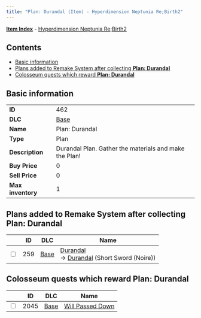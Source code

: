 ```yaml
---
title: "Plan: Durandal (Item) - Hyperdimension Neptunia Re;Birth2"
---
```


[**Item Index**](/neptunia/rb2/item/index.html) - [Hyperdimension Neptunia Re;Birth2](/neptunia/rb2)

## Contents

- [Basic information](#basic-information)
- [Plans added to Remake System after collecting **Plan: Durandal**](#plans-added-to-remake-system-after-collecting-plan-durandal)
- [Colosseum quests which reward **Plan: Durandal**](#colosseum-quests-which-reward-plan-durandal)

## Basic information

|   |   |
| -- | -- |
| **ID** | 462 |
| **DLC** | [Base](/neptunia/rb2/dlc/0-base.html) |
| **Name** | Plan: Durandal |
| **Type** | Plan |
| **Description** | Durandal Plan. Gather the materials and make the Plan! |
| **Buy Price** | 0 |
| **Sell Price** | 0 |
| **Max inventory** | 1 |

## Plans added to Remake System after collecting **Plan: Durandal**

|    | ID | DLC | Name |
| -- | -- | --- | ---- |
| <input type="checkbox" id="rb2-remake-0-259" class="trackbox" /> | 259 | [Base](/neptunia/rb2/dlc/0-base.html) | [Durandal](/neptunia/rb2/remake/0-259-durandal.html)<br />→ [Durandal](/neptunia/rb2/item/0-1206-durandal.html) (Short Sword (Noire)) |

## Colosseum quests which reward **Plan: Durandal**

|    | ID | DLC | Name |
| -- | -- | --- | ---- |
| <input type="checkbox" id="rb2-colosseum-0-2045" class="trackbox" /> | 2045 | [Base](/neptunia/rb2/dlc/0-base.html) | [Will Passed Down](/neptunia/rb2/colosseum/0-2045-will-passed-down.html) |